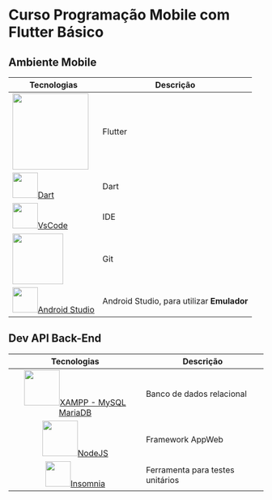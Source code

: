 # Curso Programação Mobile com Flutter Básico

## Ambiente Mobile
|Tecnologias|Descrição|
|-|-|
|[<img src="https://upload.wikimedia.org/wikipedia/commons/thumb/4/44/Google-flutter-logo.svg/2560px-Google-flutter-logo.svg.png" style="width:150px;">](https://flutter.dev/)|Flutter|
|[<img src="https://upload.wikimedia.org/wikipedia/commons/7/7e/Dart-logo.png" style="width:50px;">Dart](https://dart.dev/)|Dart|
|[<img src="https://logowik.com/content/uploads/images/visual-studio-code7642.jpg" style="width:50px;">VsCode](https://code.visualstudio.com/)|IDE|
|[<img src="https://encrypted-tbn0.gstatic.com/images?q=tbn:ANd9GcTck9NYDEKjM3THMJOHZ696AzMG9ZWu9zLI-ybw1ZaWMQ&s" style="width:100px;">](https://git-scm.com/download/win)|Git|
|[<img src="https://cdn-icons-png.flaticon.com/512/174/174836.png" style="width:50px;">Android Studio](https://developer.android.com/?hl=pt-br)|Android Studio, para utilizar **Emulador**|

## Dev API Back-End
|Tecnologias|Descrição|
|:-:|-|
|[<img src="https://w7.pngwing.com/pngs/952/732/png-transparent-xampp-full-logo-tech-companies.png" style="width:70px;">XAMPP - MySQL MariaDB](https://www.apachefriends.org/pt_br/index.html)|Banco de dados relacional|
|[<img src="https://upload.wikimedia.org/wikipedia/commons/thumb/d/d9/Node.js_logo.svg/2560px-Node.js_logo.svg.png" style="width:70px;">NodeJS](https://www.apachefriends.org/pt_br/index.html)|Framework AppWeb|
|[<img src="https://seeklogo.com/images/I/insomnia-logo-A35E09EB19-seeklogo.com.png" style="width:50px;">Insomnia](https://insomnia.rest/)|Ferramenta para testes unitários|
